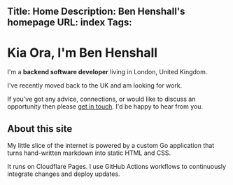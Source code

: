 Title: Home
Description: Ben Henshall's homepage
URL: index
Tags:
---
# Kia Ora, I'm Ben Henshall

I'm a **backend software developer** living in London, United Kingdom. 

I've recently moved back to the UK and am looking for work.

If you've got any advice, connections, or would like to discuss an opportunity then please [get in touch](https://www.linkedin.com/in/ben-henshall). I'd be happy to hear from you.

## About this site

My little slice of the internet is powered by a custom Go application that turns hand-written markdown into static HTML and CSS.

It runs on Cloudflare Pages. I use GitHub Actions workflows to continuously integrate changes and deploy updates.